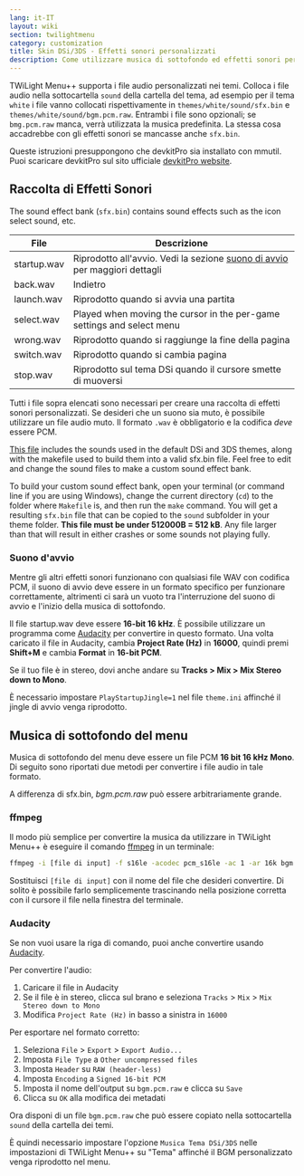 ```yaml
---
lang: it-IT
layout: wiki
section: twilightmenu
category: customization
title: Skin DSi/3DS - Effetti sonori personalizzati
description: Come utilizzare musica di sottofondo ed effetti sonori personalizzati nelle skin DSi e 3DS per TWiLight Menu++
---
```


TWiLight Menu++ supporta i file audio personalizzati nei temi. Colloca i file audio nella sottocartella `sound` della cartella del tema, ad esempio per il tema `white` i file vanno collocati rispettivamente in `themes/white/sound/sfx.bin` e `themes/white/sound/bgm.pcm.raw`. Entrambi i file sono opzionali; se `bmg.pcm.raw` manca, verrà utilizzata la musica predefinita. La stessa cosa accadrebbe con gli effetti sonori se mancasse anche `sfx.bin`.

Queste istruzioni presuppongono che devkitPro sia installato con mmutil. Puoi scaricare devkitPro sul sito ufficiale [devkitPro website](https://devkitpro.org/wiki/Getting_Started).

## Raccolta di Effetti Sonori
The sound effect bank (`sfx.bin`) contains sound effects such as the icon select sound, etc.

| File        | Descrizione                                                                                   |
| ----------- | --------------------------------------------------------------------------------------------- |
| startup.wav | Riprodotto all'avvio. Vedi la sezione [suono di avvio ](#startup-sound) per maggiori dettagli |
| back.wav    | Indietro                                                                                      |
| launch.wav  | Riprodotto quando si avvia una partita                                                        |
| select.wav  | Played when moving the cursor in the per-game settings and select menu                        |
| wrong.wav   | Riprodotto quando si raggiunge la fine della pagina                                           |
| switch.wav  | Riprodotto quando si cambia pagina                                                            |
| stop.wav    | Riprodotto sul tema DSi quando il cursore smette di muoversi                                  |

Tutti i file sopra elencati sono necessari per creare una raccolta di effetti sonori personalizzati. Se desideri che un suono sia muto, è possibile utilizzare un file audio muto. Il formato `.wav` è obbligatorio e la codifica *deve* essere PCM.

[This file](/assets/files/sfx-example.zip) includes the sounds used in the default DSi and 3DS themes, along with the makefile used to build them into a valid sfx.bin file. Feel free to edit and change the sound files to make a custom sound effect bank.

To build your custom sound effect bank, open your terminal (or command line if you are using Windows), change the current directory (`cd`) to the folder where `Makefile` is, and then run the `make` command. You will get a resulting `sfx.bin` file that can be copied to the `sound` subfolder in your theme folder. **This file must be under 512000B = 512 kB**. Any file larger than that will result in either crashes or some sounds not playing fully.

### Suono d'avvio
Mentre gli altri effetti sonori funzionano con qualsiasi file WAV con codifica PCM, il suono di avvio deve essere in un formato specifico per funzionare correttamente, altrimenti ci sarà un vuoto tra l'interruzione del suono di avvio e l'inizio della musica di sottofondo.

Il file startup.wav deve essere **16-bit 16 kHz**. È possibile utilizzare un programma come [Audacity](https://www.audacityteam.org/download/) per convertire in questo formato. Una volta caricato il file in Audacity, cambia **Project Rate (Hz)** in **16000**, quindi premi **Shift+M** e cambia **Format** in **16-bit PCM**.

Se il tuo file è in stereo, dovi anche andare su **Tracks > Mix > Mix Stereo down to Mono**.

È necessario impostare `PlayStartupJingle=1` nel file `theme.ini` affinché il jingle di avvio venga riprodotto.


## Musica di sottofondo del menu
Musica di sottofondo del menu deve essere un file PCM **16 bit 16 kHz Mono**. Di seguito sono riportati due metodi per convertire i file audio in tale formato.

A differenza di sfx.bin, *bgm.pcm.raw* può essere arbitrariamente grande.

### ffmpeg
Il modo più semplice per convertire la musica da utilizzare in TWiLight Menu++ è eseguire il comando [ffmpeg](https://ffmpeg.org) in un terminale:

```bash
ffmpeg -i [file di input] -f s16le -acodec pcm_s16le -ac 1 -ar 16k bgm.pcm.raw
```

Sostituisci `[file di input]` con il nome del file che desideri convertire. Di solito è possibile farlo semplicemente trascinando nella posizione corretta con il cursore il file nella finestra del terminale.

### Audacity
Se non vuoi usare la riga di comando, puoi anche convertire usando [Audacity](https://www.audacityteam.org/download/).

Per convertire l'audio:
1. Caricare il file in Audacity
1. Se il file è in stereo, clicca sul brano e seleziona `Tracks` > `Mix` > `Mix Stereo down to Mono`
1. Modifica `Project Rate (Hz)` in basso a sinistra in `16000`

Per esportare nel formato corretto:
1. Seleziona `File` > `Export` > `Export Audio...`
1. Imposta `File Type` a `Other uncompressed files`
1. Imposta `Header` su `RAW (header-less)`
1. Imposta `Encoding` a `Signed 16-bit PCM`
1. Imposta il nome dell'output su `bgm.pcm.raw` e clicca su `Save`
1. Clicca su `OK` alla modifica dei metadati

Ora disponi di un file `bgm.pcm.raw` che può essere copiato nella sottocartella `sound` della cartella dei temi.

 È quindi necessario impostare l'opzione `Musica Tema DSi/3DS` nelle impostazioni di TWiLight Menu++ su "Tema" affinché il BGM personalizzato venga riprodotto nel menu.
